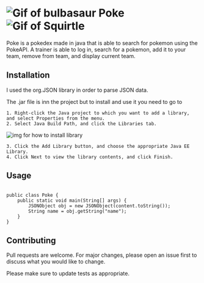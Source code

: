 # ![Gif of bulbasaur](https://projectpokemon.org/images/normal-sprite/bulbasaur.gif) Poke ![Gif of Squirtle](https://projectpokemon.org/images/normal-sprite/squirtle.gif)

Poke is a pokedex made in java that is able to search for pokemon using the PokeAPI. A trainer is able to log in, search for a pokemon, add it to your team, remove from team, and display current team.

## Installation

I used the org.JSON library in order to parse JSON data.

The .jar file is inn the project but to install and use it you need to go to 

```
1. Right-click the Java project to which you want to add a library, and select Properties from the menu.
2. Select Java Build Path, and click the Libraries tab.
```
![img for how to install library](https://resources.cloud.genuitec.com/wp-content/uploads/2014/07/build_path_3.gif)
```
3. Click the Add Library button, and choose the appropriate Java EE Library.
4. Click Next to view the library contents, and click Finish.
```

## Usage

```import org.json.JSONObject;

public class Poke {
    public static void main(String[] args) {
        JSONObject obj = new JSONObject(content.toString());
        String name = obj.getString("name");
    }
}
```

## Contributing
Pull requests are welcome. For major changes, please open an issue first to discuss what you would like to change.

Please make sure to update tests as appropriate.
